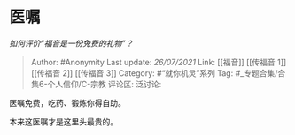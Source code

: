 # 医嘱
*如何评价“福音是一份免费的礼物”？*

> Author: #Anonymity
> Last update: *26/07/2021*
> Link: [[福音]] [[传福音 1]] [[传福音 2]] [[传福音 3]]
> Category: #“就你机灵”系列
> Tag: #_专题合集/合集6-个人信仰/C-宗教
> 评论区:
> 泛讨论:

医嘱免费，吃药、锻炼你得自助。

本来这医嘱才是这里头最贵的。
